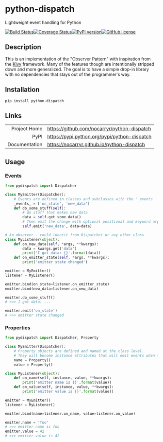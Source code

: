 # python-dispatch
Lightweight event handling for Python

[![Build Status](https://travis-ci.org/nocarryr/python-dispatch.svg?branch=master)](https://travis-ci.org/nocarryr/python-dispatch)[![Coverage Status](https://coveralls.io/repos/github/nocarryr/python-dispatch/badge.svg?branch=master)](https://coveralls.io/github/nocarryr/python-dispatch?branch=master)[![PyPI version](https://badge.fury.io/py/python-dispatch.svg)](https://badge.fury.io/py/python-dispatch)[![GitHub license](https://img.shields.io/badge/license-MIT-blue.svg)](https://raw.githubusercontent.com/nocarryr/python-dispatch/master/LICENSE.txt)

## Description
This is an implementation of the "Observer Pattern" with inspiration from the
[Kivy](kivy.org) framework. Many of the features though are intentionally
stripped down and more generalized. The goal is to have a simple drop-in
library with no dependencies that stays out of the programmer's way.

## Installation
```
pip install python-dispatch
```

## Links

|               |                                              |
| -------------:|:-------------------------------------------- |
| Project Home  | https://github.com/nocarryr/python-dispatch  |
| PyPI          | https://pypi.python.org/pypi/python-dispatch |
| Documentation | https://nocarryr.github.io/python-dispatch   |


## Usage

### Events

```python
from pydispatch import Dispatcher

class MyEmitter(Dispatcher):
    # Events are defined in classes and subclasses with the '_events_' attribute
    _events_ = ['on_state', 'new_data']
    def do_some_stuff(self):
        # do stuff that makes new data
        data = self.get_some_data()
        # Then emit the change with optional positional and keyword arguments
        self.emit('new_data', data=data)

# An observer - could inherit from Dispatcher or any other class
class MyListener(object):
    def on_new_data(self, *args, **kwargs):
        data = kwargs.get('data')
        print('I got data: {}'.format(data))
    def on_emitter_state(self, *args, **kwargs):
        print('emitter state changed')

emitter = MyEmitter()
listener = MyListener()

emitter.bind(on_state=listener.on_emitter_state)
emitter.bind(new_data=listener.on_new_data)

emitter.do_some_stuff()
# >>> I got data: ...

emitter.emit('on_state')
# >>> emitter state changed
```

### Properties

```python
from pydispatch import Dispatcher, Property

class MyEmitter(Dispatcher):
    # Property objects are defined and named at the class level.
    # They will become instance attributes that will emit events when their values change
    name = Property()
    value = Property()

class MyListener(object):
    def on_name(self, instance, value, **kwargs):
        print('emitter name is {}'.format(value))
    def on_value(self, instance, value, **kwargs):
        print('emitter value is {}'.format(value))

emitter = MyEmitter()
listener = MyListener()

emitter.bind(name=listener.on_name, value=listener.on_value)

emitter.name = 'foo'
# >>> emitter name is foo
emitter.value = 42
# >>> emitter value is 42
```
